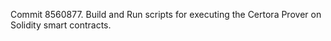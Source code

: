 Commit 8560877.                    Build and Run scripts for executing the Certora Prover on Solidity smart contracts.